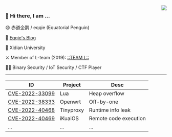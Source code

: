 
<img align="right" src="https://github-readme-stats.vercel.app/api?username=victoryang00&show_icons=true&icon_color=0366d6&bg_color=ffffff&hide_title=true" />

### 👋 Hi there, I am ...

😄 赤道企鹅 / eqqie (Equatorial Penguin)

📕 [Eqqie's Blog](https://eqqie.cn/)

🏫 Xidian University

⚔️ Member of L-team (2019): [::TEAM L::](https://l.xdsec.org/about.html)

🧑‍💻 Binary Security / IoT Security  / CTF Player

------

| ID   | Project | Desc |
| ----------- | ----------- | ----------- |
| [CVE-2022-33099](https://cve.mitre.org/cgi-bin/cvename.cgi?name=CVE-2022-33099) | Lua | Heap overflow       |
| [CVE-2022-38333](https://cve.mitre.org/cgi-bin/cvename.cgi?name=CVE-2022-38333) | Openwrt | Off-by-one        |
| [CVE-2022-40468](https://cve.mitre.org/cgi-bin/cvename.cgi?name=CVE-2022-40468) | Tinyproxy | Runtime info leak        |
| [CVE-2022-40469](https://cve.mitre.org/cgi-bin/cvename.cgi?name=CVE-2022-40469) | iKuaiOS | Remote code execution        |
|...|...|...|

